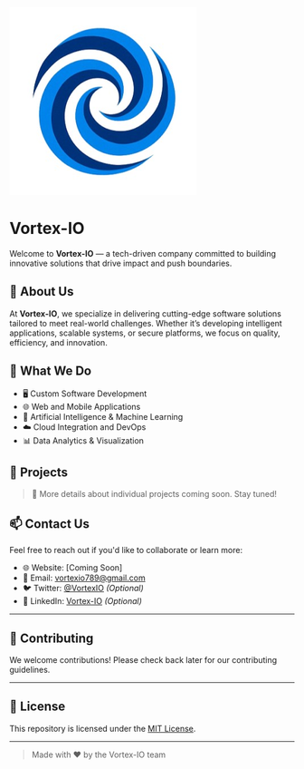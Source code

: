 ![logo](https://github.com/VortexI-O/VortexI-O/blob/main/VORTEX.IO1.jpg?raw=true "logo")

# Vortex-IO

Welcome to **Vortex-IO** — a tech-driven company committed to building innovative solutions that drive impact and push boundaries.

## 🚀 About Us

At **Vortex-IO**, we specialize in delivering cutting-edge software solutions tailored to meet real-world challenges. Whether it’s developing intelligent applications, scalable systems, or secure platforms, we focus on quality, efficiency, and innovation.

## 🧩 What We Do

- 🖥️ Custom Software Development  
- 🌐 Web and Mobile Applications  
- 🤖 Artificial Intelligence & Machine Learning  
- ☁️ Cloud Integration and DevOps  
- 📊 Data Analytics & Visualization  

## 💼 Projects

> 🚧 More details about individual projects coming soon. Stay tuned!

## 📫 Contact Us

Feel free to reach out if you'd like to collaborate or learn more:

- 🌐 Website: [Coming Soon]  
- 📧 Email: vortexio789@gmail.com
- 🐦 Twitter: [@VortexIO](https://twitter.com/VortexIO) *(Optional)*  
- 💼 LinkedIn: [Vortex-IO](https://linkedin.com/company/vortex-io) *(Optional)*

---

## 🤝 Contributing

We welcome contributions! Please check back later for our contributing guidelines.

---

## 📄 License

This repository is licensed under the [MIT License](LICENSE).

---

> Made with ❤️ by the Vortex-IO team
